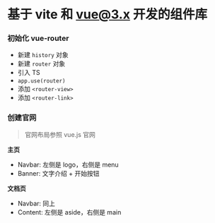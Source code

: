 # 基于 vite 和 vue@3.x 开发的组件库


### 初始化 vue-router

- 新建 `history` 对象
- 新建 `router` 对象
- 引入 TS
- `app.use(router)`
- 添加 `<router-view>`
- 添加 `<router-link>`

### 创建官网

> 官网布局参照 vue.js 官网

**主页**
- Navbar: 左侧是 logo，右侧是 menu
- Banner: 文字介绍 + 开始按钮

**文档页**
- Navbar: 同上
- Content: 左侧是 aside，右侧是 main